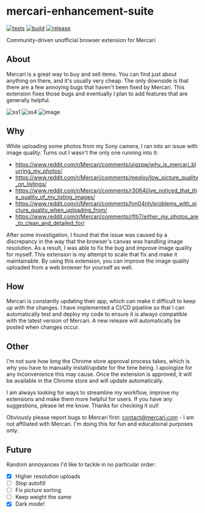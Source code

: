 # mercari-enhancement-suite
[![tests](https://github.com/TotalLag/mercari-enhancement-suite/actions/workflows/tests.yml/badge.svg)](https://github.com/TotalLag/mercari-enhancement-suite/actions/workflows/tests.yml)
[![build](https://github.com/TotalLag/mercari-enhancement-suite/actions/workflows/build.yml/badge.svg)](https://github.com/TotalLag/mercari-enhancement-suite/actions/workflows/build.yml)
[![release](https://github.com/TotalLag/mercari-enhancement-suite/actions/workflows/release.yml/badge.svg)](https://github.com/TotalLag/mercari-enhancement-suite/actions/workflows/release.yml)

Community-driven unofficial browser extension for Mercari

## About
Mercari is a great way to buy and sell items. You can find just about anything on there, and it's usually very cheap. The only downside is that there are a few annoying bugs that haven't been fixed by Mercari. This extension fixes those bugs and eventually I plan to add features that are generally helpful. 

![ss1](https://user-images.githubusercontent.com/1744428/181827628-040871f6-af32-432b-98e9-89b2b262e3ea.png)
![ss4](https://user-images.githubusercontent.com/1744428/181829198-77d09489-0009-490d-8c7f-3824c9c06bc4.png)
![image](https://user-images.githubusercontent.com/1744428/182087504-2ec6992b-eb4e-4bd9-8a56-36b0aaf9865c.png)


## Why
While uploading some photos from my Sony camera, I ran into an issue with image quality. Turns out I wasn't the only one running into it:
- https://www.reddit.com/r/Mercari/comments/uigzpw/why_is_mercari_blurring_my_photos/
- https://www.reddit.com/r/Mercari/comments/meqlxy/low_picture_quality_on_listings/
- https://www.reddit.com/r/Mercari/comments/r3064i/ive_noticed_that_the_quality_of_my_listing_images/
- https://www.reddit.com/r/Mercari/comments/hm04nh/problems_with_picture_quality_when_uploading_from/
- https://www.reddit.com/r/Mercari/comments/rfltj7/either_my_photos_are_to_clean_and_detailed_for/

After some investigation, I found that the issue was caused by a discrepancy in the way that the browser's canvas was handling image resolution. As a result, I was able to fix the bug and improve image quality for myself. This extension is my attempt to scale that fix and make it maintainable. By using this extension, you can improve the image quality uploaded from a web browser for yourself as well.

## How
Mercari is constantly updating their app, which can make it difficult to keep up with the changes. I have implemented a CI/CD pipeline so that I can automatically test and deploy my code to ensure it is always compatible with the latest version of Mercari. A new release will automatically be posted when changes occur.

## Other
I'm not sure how long the Chrome store approval process takes, which is why you have to manually install/update for the time being. I apologize for any inconvenience this may cause. Once the extension is approved, it will be available in the Chrome store and will update automatically.

I am always looking for ways to streamline my workflow, improve my extensions and make them more helpful for users. If you have any suggestions, please let me know. Thanks for checking it out!

Obviously please report bugs to Mercari first: contact@mercari.com - I am not affiliated with Mercari. I'm doing this for fun and educational purposes only.

## Future
Random annoyances I'd like to tackle in no particular order:
- [x] Higher resolution uploads
- [ ] Stop autofill
- [ ] Fix picture sorting
- [ ] Keep weight the same
- [x] Dark mode!
